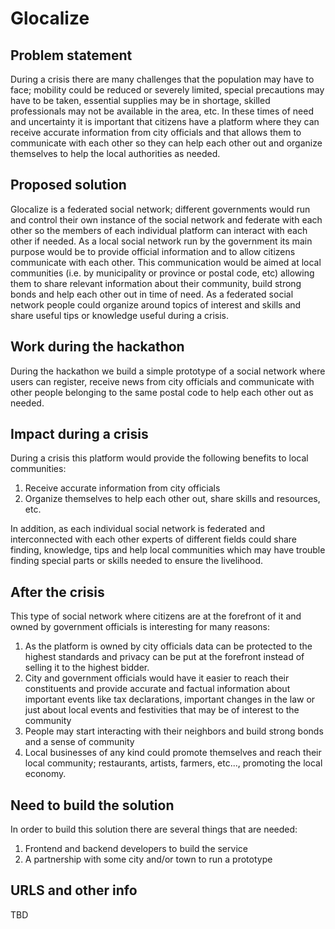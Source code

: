 # Glocalize

## Problem statement

During a crisis there are many challenges that the population may have to face; mobility could be reduced or severely limited, special precautions may have to be taken, essential supplies may be in shortage, skilled professionals may not be available in the area, etc. In these times of need and uncertainty it is important that citizens have a platform where they can receive accurate information from city officials and that allows them to communicate with each other so they can help each other out and organize themselves to help the local authorities as needed.

## Proposed solution

Glocalize is a federated social network; different governments would run and control their own instance of the social network and federate with each other so the members of each individual platform can interact with each other if needed. As a local social network run by the government its main purpose would be to provide official information and to allow citizens communicate with each other. This communication would be aimed at local communities (i.e. by municipality or province or postal code, etc) allowing them to share relevant information about their community, build strong bonds and help each other out in time of need. As a federated social network people could organize around topics of interest and skills and share useful tips or knowledge useful during a crisis.

## Work during the hackathon

During the hackathon we build a simple prototype of a social network where users can register, receive news from city officials and communicate with other people belonging to the same postal code to help each other out as needed.

## Impact during a crisis

During a crisis this platform would provide the following benefits to local communities:

1. Receive accurate information from city officials
2. Organize themselves to help each other out, share skills and resources, etc.

In addition, as each individual social network is federated and interconnected with each other experts of different fields could share finding, knowledge, tips and help local communities which may have trouble finding special parts or skills needed to ensure the livelihood.

## After the crisis

This type of social network where citizens are at the forefront of it and owned by government officials is interesting for many reasons:

1. As the platform is owned by city officials data can be protected to the highest standards and privacy can be put at the forefront instead of selling it to the highest bidder.
2. City and government officials would have it easier to reach their constituents and provide accurate and factual information about important events like tax declarations, important changes in the law or just about local events and festivities that may be of interest to the community
3. People may start interacting with their neighbors and build strong bonds and a sense of community
4. Local businesses of any kind could promote themselves and reach their local community; restaurants, artists, farmers, etc..., promoting the local economy.

## Need to build the solution

In order to build this solution there are several things that are needed:

1. Frontend and backend developers to build the service
2. A partnership with some city and/or town to run a prototype

## URLS and other info

TBD
